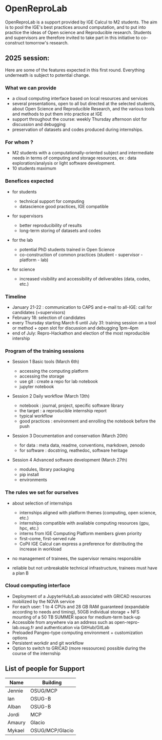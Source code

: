 # OpenReproLab

OpenReproLab is a support provided by IGE Calcul to M2 students. The aim is to pool the IGE's best practices around computation, and to put into practice the ideas of Open science and Reproducible research. Students and supervisors are therefore invited to take part in this initiative to co-construct tomorrow's research.

## 2025 session:
Here are some of the features expected in this first round. Everything underneath is subject to potential change.

### What we can provide
- a cloud computing interface based on local resources and services
- several presentations, open to all but directed at the selected students, about Open Science and Reproducible Research, and the various tools and methods to put them into practice at IGE
- support throughout the course: weekly Thursday afternoon slot for discussion and debugging
- preservation of datasets and codes produced during internships.

### For whom ?
- M2 students with a computationally-oriented subject and intermediate needs in terms of computing and storage resources, ex : data exploration/analysis or light software development.
- 10 students maximum

### Benefices expected
- for students
  - technical support for computing
  - datascience good practices, IGE compatible

- for supervisors
  - better reproducibility of results
  - long-term storing of datasets and codes
 
- for the lab
  - potential PhD students trained in Open Science
  - co-construction of common practices (student - supervisor - platform - lab)
 
- for science
  - increased visibility and accessibility of deliverables (data, codes, etc.)
 
### Timeline
- January 21-22 : communication to CAPS and e-mail to all-IGE: call for candidates (=supervisors)
- February 18: selection of candidates
- every Thursday starting March 6 until July 31: training session on a tool or method + open slot for discussion and debugging 1pm-4pm
- end of July: Repro-Hackathon and election of the most reproducible intership

### Program of the training sessions

- Session 1 Basic tools (March 6th)
  - accessing the computing platform
  - accessing the storage
  - use git : create a repo for lab notebook
  - jupyter notebook

- Session 2 Daily workflow (March 13th)
  - notebook : journal, project, specific software library
  - the target : a reproducible internship report
  - typical workflow
  - good practices : environment and enrolling the notebook before the push
 
- Session 3 Documentation and conservation (March 20th)
  - for data : meta data, readme, conventions, markdown, zenodo
  - for software : docstring, reathedoc, software heritage
 
- Session 4 Advanced software development (March 27th)
  - modules, library packaging
  - pip install
  - environments

### The rules we set for ourselves
- about selection of internships
  - internships aligned with platform themes (computing, open science, etc.)
  - internships compatible with available computing resources (gpu, hpc, etc.)
  - interns from IGE Computing Platform members given priority
  - first-come, first-served rule
  - CoPil IGE Calcul can express a preference for distributing the increase in workload

- no management of trainees, the supervisor remains responsible
- reliable but not unbreakable technical infrastructure, trainees must have a plan B

### Cloud computing interface
- Deployment of a JupyterHub/Lab associated with GRICAD resources mobilized by the NOVA service
- For each user: 1 to 4 CPUs and 28 GB RAM guaranteed (expandable according to needs and timing), 50GB individual storage + NFS mounting of a 50 TB SUMMER space for medium-term back-up 
- Accessible from anywhere via an address such as open-repro-lab.osug.fr and authentication via GitHub/GitLab
- Preloaded Pangeo-type computing environment + customization options 
- Persistent workdir and git workflow  
- Option to switch to GRICAD (more ressources) possible during the course of the internship

##  List of people for Support

|   Name                    |      Building                  |
|---------------------------|------------------------------|
|       Jennie       |          OSUG/MCP              |
|       Ian           |          OSUG-B                |
|       Alban           |          OSUG-B                |
|       Jordi           |          MCP                |
|       Amaury          |         Glacio              |
| Mykael | OSUG/MCP/Glacio |

